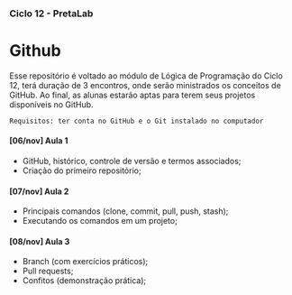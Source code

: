 ### Ciclo 12 - PretaLab
# Github

Esse repositório é voltado ao módulo de Lógica de Programação do Ciclo 12, terá duração de 3 encontros, onde serão ministrados os conceitos de GitHub. Ao final, as alunas estarão aptas para terem seus projetos disponíveis no GitHub.

```Requisitos: ter conta no GitHub e o Git instalado no computador```

#### [06/nov] Aula 1 
- GitHub, histórico, controle de versão e termos associados;
- Criação do primeiro repositório;

#### [07/nov] Aula 2
- Principais comandos (clone, commit, pull, push, stash);
- Executando os comandos em um projeto; 

#### [08/nov] Aula 3
- Branch (com exercícios práticos);
- Pull requests;
- Confitos (demonstração prática);
